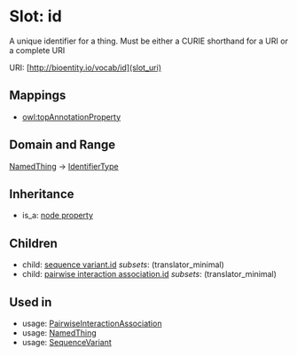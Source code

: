 # Slot: id


A unique identifier for a thing. Must be either a CURIE shorthand for a URI or a complete URI

URI: [http://bioentity.io/vocab/id](slot_uri)
## Mappings

 * [owl:topAnnotationProperty](http://purl.obolibrary.org/obo/owl_topAnnotationProperty)
## Domain and Range

[NamedThing](NamedThing.md) -> [IdentifierType](IdentifierType.md)
## Inheritance

 *  is_a: [node property](node_property.md)
## Children

 *  child: [sequence variant.id](sequence_variant_id.md) *subsets*: (translator_minimal)
 *  child: [pairwise interaction association.id](pairwise_interaction_association_id.md) *subsets*: (translator_minimal)
## Used in

 *  usage: [PairwiseInteractionAssociation](PairwiseInteractionAssociation.md)
 *  usage: [NamedThing](NamedThing.md)
 *  usage: [SequenceVariant](SequenceVariant.md)
